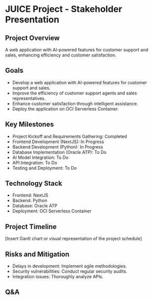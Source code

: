 # JUICE Project - Stakeholder Presentation

## Project Overview

A web application with AI-powered features for customer support and sales, enhancing efficiency and customer satisfaction.

## Goals
*   Develop a web application with AI-powered features for customer support and sales.
*   Improve the efficiency of customer support agents and sales representatives.
*   Enhance customer satisfaction through intelligent assistance.
*   Deploy the application on OCI Serverless Container.

## Key Milestones
*   Project Kickoff and Requirements Gathering: Completed
*   Frontend Development (NextJS): In Progress
*   Backend Development (Python): In Progress
*   Database Implementation (Oracle ATP): To Do
*   AI Model Integration: To Do
*   API Integration: To Do
*   Testing and Deployment: To Do

## Technology Stack
*   Frontend: NextJS
*   Backend: Python
*   Database: Oracle ATP
*   Deployment: OCI Serverless Container

## Project Timeline
[Insert Gantt chart or visual representation of the project schedule]

## Risks and Mitigation
*   Delays in development: Implement agile methodologies.
*   Security vulnerabilities: Conduct regular security audits.
*   Integration issues: Thoroughly analyze APIs.

## Q&A